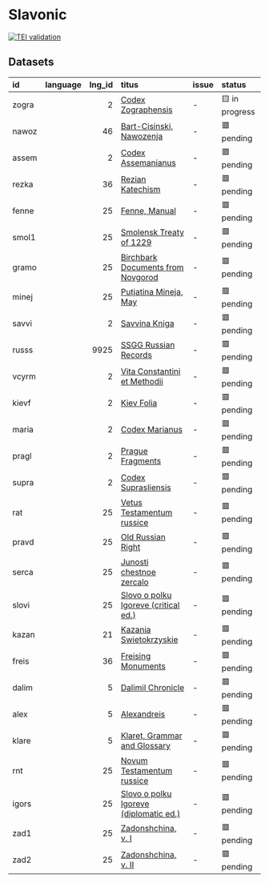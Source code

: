 # Slavonic
[![TEI validation](https://github.com/TITUS-2-0/slavonic/actions/workflows/validate.yaml/badge.svg?branch=main)](https://github.com/TITUS-2-0/slavonic/actions/workflows/validate.yaml)
## Datasets
| id    | language   |   lng_id | titus                                                                                                          | issue   | status         |
|:------|:-----------|---------:|:---------------------------------------------------------------------------------------------------------------|:--------|:---------------|
| zogra |            |        2 | [Codex Zographensis](http://titus.uni-frankfurt.de/texte/etcs/slav/aksl/zograph/zogra.htm)                     | -       | 🟨 in progress |
| nawoz |            |       46 | [Bart-Cisinski, Nawozenja](http://titus.uni-frankfurt.de/texte/etcs/slav/osorb/nawozena/nawoz.htm)             | -       | 🟥 pending     |
| assem |            |        2 | [Codex Assemanianus](http://titus.uni-frankfurt.de/texte/etcs/slav/aksl/asseman/assem.htm)                     | -       | 🟥 pending     |
| rezka |            |       36 | [Rezian Katechism](http://titus.uni-frankfurt.de/texte/etcs/slav/asloven/rezkat/rezka.htm)                     | -       | 🟥 pending     |
| fenne |            |       25 | [Fenne, Manual](http://titus.uni-frankfurt.de/texte/etcs/slav/aruss/fenne/fenne.htm)                           | -       | 🟥 pending     |
| smol1 |            |       25 | [Smolensk Treaty of 1229](http://titus.uni-frankfurt.de/texte/etcs/slav/aruss/smol1229/smol1.htm)              | -       | 🟥 pending     |
| gramo |            |       25 | [Birchbark Documents from Novgorod](http://titus.uni-frankfurt.de/texte/etcs/slav/aruss/gramoty/gramo.htm)     | -       | 🟥 pending     |
| minej |            |       25 | [Putjatina Mineja, May](http://titus.uni-frankfurt.de/texte/etcs/slav/aruss/minej135/minej.htm)                | -       | 🟥 pending     |
| savvi |            |        2 | [Savvina Kniga](http://titus.uni-frankfurt.de/texte/etcs/slav/aksl/savvina/savvi.htm)                          | -       | 🟥 pending     |
| russs |            |     9925 | [SSGG Russian Records](http://titus.uni-frankfurt.de/texte/etce/slav/russ/russssgg/russs.htm)                  | -       | 🟥 pending     |
| vcyrm |            |        2 | [Vita Constantini et Methodii](http://titus.uni-frankfurt.de/texte/etcc/slav/aksl/vcyrmeth/vcyrm.htm)          | -       | 🟥 pending     |
| kievf |            |        2 | [Kiev Folia](http://titus.uni-frankfurt.de/texte/etcs/slav/aksl/kievfol/kievf.htm)                             | -       | 🟥 pending     |
| maria |            |        2 | [Codex Marianus](http://titus.uni-frankfurt.de/texte/etcs/slav/aksl/marianus/maria.htm)                        | -       | 🟥 pending     |
| pragl |            |        2 | [Prague Fragments](http://titus.uni-frankfurt.de/texte/etcs/slav/aksl/praglist/pragl.htm)                      | -       | 🟥 pending     |
| supra |            |        2 | [Codex Suprasliensis](http://titus.uni-frankfurt.de/texte/etcs/slav/aksl/suprasl/supra.htm)                    | -       | 🟥 pending     |
| rat   |            |       25 | [Vetus Testamentum russice](http://titus.uni-frankfurt.de/texte/etcs/slav/aruss/rat/rat.htm)                   | -       | 🟥 pending     |
| pravd |            |       25 | [Old Russian Right](http://titus.uni-frankfurt.de/texte/etcs/slav/aruss/pravda/pravd.htm)                      | -       | 🟥 pending     |
| serca |            |       25 | [Junosti chestnoe zercalo](http://titus.uni-frankfurt.de/texte/etcs/slav/aruss/sercalo/serca.htm)              | -       | 🟥 pending     |
| slovi |            |       25 | [Slovo o polku Igoreve (critical ed.)](http://titus.uni-frankfurt.de/texte/etcs/slav/aruss/slovigor/slovi.htm) | -       | 🟥 pending     |
| kazan |            |       21 | [Kazania Swietokrzyskie](http://titus.uni-frankfurt.de/texte/etcs/slav/apoln/kazania/kazan.htm)                | -       | 🟥 pending     |
| freis |            |       36 | [Freising Monuments](http://titus.uni-frankfurt.de/texte/etcs/slav/asloven/freisdk/freis.htm)                  | -       | 🟥 pending     |
| dalim |            |        5 | [Dalimil Chronicle](http://titus.uni-frankfurt.de/texte/etcc/slav/acech/dalimil/dalim.htm)                     | -       | 🟥 pending     |
| alex  |            |        5 | [Alexandreis](http://titus.uni-frankfurt.de/texte/etcs/slav/acech/alex/alex.htm)                               | -       | 🟥 pending     |
| klare |            |        5 | [Klaret, Grammar and Glossary](http://titus.uni-frankfurt.de/texte/etcs/slav/acech/klaret/klare.htm)           | -       | 🟥 pending     |
| rnt   |            |       25 | [Novum Testamentum russice](http://titus.uni-frankfurt.de/texte/etcs/slav/aruss/rnt/rnt.htm)                   | -       | 🟥 pending     |
| igors |            |       25 | [Slovo o polku Igoreve (diplomatic ed.)](http://titus.uni-frankfurt.de/texte/etcs/slav/aruss/igorsh/igors.htm) | -       | 🟥 pending     |
| zad1  |            |       25 | [Zadonshchina, v. I](http://titus.uni-frankfurt.de/texte/etcs/slav/aruss/zad1/zad1.htm)                        | -       | 🟥 pending     |
| zad2  |            |       25 | [Zadonshchina, v. II](http://titus.uni-frankfurt.de/texte/etcs/slav/aruss/zad2/zad2.htm)                       | -       | 🟥 pending     |
